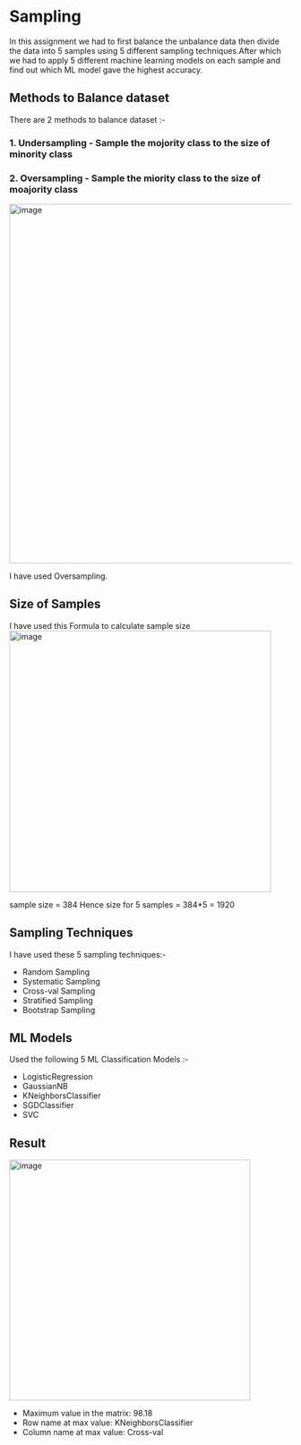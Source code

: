 # Sampling

In this assignment we had to first balance the unbalance data then divide the data into 5 samples using 5 different sampling techniques.After which we had to apply 5 different machine learning models on each sample and find out which ML model gave the highest accuracy.

## Methods to Balance dataset

There are 2 methods to balance dataset :-
### 1. Undersampling - Sample the mojority class to the size of minority class
### 2. Oversampling - Sample the miority class to the size of moajority class

<img width="642" alt="image" src="https://github.com/AryanGupta30/Sampling/assets/100289349/f6543420-bb8d-4c6f-a538-0ae1ae67289b">

I have used Oversampling.

## Size of Samples
I have used this Formula to calculate sample size
<img width="467" alt="image" src="https://github.com/AryanGupta30/Sampling/assets/100289349/78d04c22-83c1-4ef0-92cd-cf541d511525">


sample size = 384
Hence size for 5 samples = 384*5 = 1920

## Sampling Techniques
I have used these 5 sampling techniques:-

+ Random Sampling
+ Systematic Sampling
+ Cross-val Sampling
+ Stratified Sampling
+ Bootstrap Sampling

## ML Models
Used the following 5 ML Classification Models :-
+ LogisticRegression
+ GaussianNB
+ KNeighborsClassifier
+ SGDClassifier
+ SVC

## Result

<img width="430" alt="image" src="https://github.com/AryanGupta30/Sampling/assets/100289349/61e7fc85-0a0f-4e1f-8f17-029105d231d6">

+ Maximum value in the matrix: 98.18
+ Row name at max value: KNeighborsClassifier
+ Column name at max value: Cross-val

